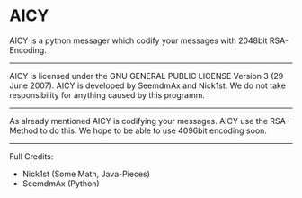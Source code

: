 # AICY

AICY is a python messager which codify your messages with 2048bit RSA-Encoding.
***

AICY is licensed under the GNU GENERAL PUBLIC LICENSE Version 3 (29 June 2007).
AICY is developed by SeemdmAx and Nick1st.
We do not take responsibility for anything caused by this programm.
***

As already mentioned AICY is codifying your messages.
AICY use the RSA-Method to do this.
We hope to be able to use 4096bit encoding soon.
***

Full Credits:
- Nick1st (Some Math, Java-Pieces)
- SeemdmAx (Python)
